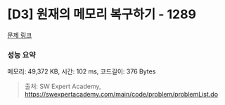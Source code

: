 # [D3] 원재의 메모리 복구하기 - 1289 

[문제 링크](https://swexpertacademy.com/main/code/problem/problemDetail.do?contestProbId=AV19AcoKI9sCFAZN) 

### 성능 요약

메모리: 49,372 KB, 시간: 102 ms, 코드길이: 376 Bytes



> 출처: SW Expert Academy, https://swexpertacademy.com/main/code/problem/problemList.do